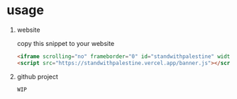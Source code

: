 # usage

1. website 

   copy this snippet to your website

   ```html
   <iframe scrolling="no" frameborder="0" id="standwithpalestine" width="100%" src="https://standwithpalestine.vercel.app/banner.html"></iframe>
   <script src="https://standwithpalestine.vercel.app/banner.js"></script>
   ```

1. github project
   ```
   WIP
   ```
